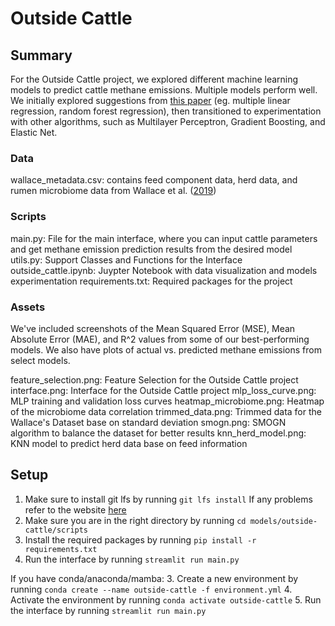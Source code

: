 # Outside Cattle

## Summary
For the Outside Cattle project, we explored different machine learning models to predict cattle methane emissions. 
Multiple models perform well. We initially explored suggestions from [this paper](https://www.ncbi.nlm.nih.gov/pmc/articles/PMC10749206/) (eg. multiple linear regression, random forest regression), then transitioned to experimentation with other algorithms, such as Multilayer Perceptron, Gradient Boosting, and Elastic Net. 

### Data
 
wallace_metadata.csv: contains feed component data, herd data, and rumen microbiome data from Wallace et al. ([2019](https://www.ncbi.nlm.nih.gov/pmc/articles/PMC6609165/))

### Scripts
 
main.py: File for the main interface, where you can input cattle parameters and get methane emission prediction results from the desired model
utils.py: Support Classes and Functions for the Interface
outside_cattle.ipynb: Juypter Notebook with data visualization and models experimentation
requirements.txt: Required packages for the project

### Assets
We've included screenshots of the Mean Squared Error (MSE), Mean Absolute Error (MAE), and R^2 values from some of our best-performing models. We also have plots of actual vs. predicted methane emissions from select models.

feature_selection.png: Feature Selection for the Outside Cattle project
interface.png: Interface for the Outside Cattle project
mlp_loss_curve.png: MLP training and validation loss curves
heatmap_microbiome.png: Heatmap of the microbiome data correlation
trimmed_data.png: Trimmed data for the Wallace's Dataset base on standard deviation
smogn.png: SMOGN algorithm to balance the dataset for better results
knn_herd_model.png: KNN model to predict herd data base on feed information

## Setup
1. Make sure to install git lfs by running 
   `git lfs install`
   If any problems refer to the website [here](https://git-lfs.github.com/)
2. Make sure you are in the right directory by running 
   `cd models/outside-cattle/scripts`
3. Install the required packages by running 
   `pip install -r requirements.txt`
4. Run the interface by running 
   `streamlit run main.py`

If you have conda/anaconda/mamba:
3. Create a new environment by running 
   `conda create --name outside-cattle -f environment.yml`
4. Activate the environment by running
   `conda activate outside-cattle`
5. Run the interface by running
   `streamlit run main.py`
   
